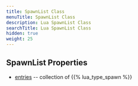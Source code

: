 ```yaml
---
title: SpawnList Class
menuTitle: SpawnList Class
description: Lua SpawnList Class
searchTitle: Lua SpawnList Class
hidden: true
weight: 25
---
```


## SpawnList Properties
- [entries](entries) -- collection of {{% lua_type_spawn %}}